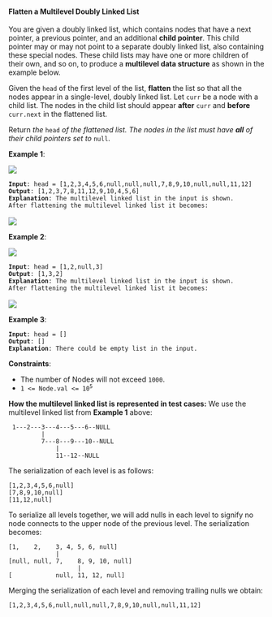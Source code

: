 #### Flatten a Multilevel Doubly Linked List
You are given a doubly linked list, which contains nodes that have a next pointer, a previous pointer, and an additional  **child pointer**. This child pointer may or may not point to a separate doubly linked list, also containing these special nodes. These child lists may have one or more children of their own, and so on, to produce a  **multilevel data structure**  as shown in the example below.

Given the  `head`  of the first level of the list,  **flatten**  the list so that all the nodes appear in a single-level, doubly linked list. Let  `curr`  be a node with a child list. The nodes in the child list should appear  **after**  `curr`  and  **before**  `curr.next`  in the flattened list.

Return  _the_ `head` _of the flattened list. The nodes in the list must have  **all**  of their child pointers set to_ `null`.

**Example 1**:

![](example_1.jpg)
<pre><code><b>Input</b>: head = [1,2,3,4,5,6,null,null,null,7,8,9,10,null,null,11,12]
<b>Output</b>: [1,2,3,7,8,11,12,9,10,4,5,6]
<b>Explanation</b>: The multilevel linked list in the input is shown.
After flattening the multilevel linked list it becomes:
</code>
<img src="example_1_flat.jpg" /></pre>

**Example 2**:

![](example_2.jpg)
<pre><code><b>Input</b>: head = [1,2,null,3]
<b>Output</b>: [1,3,2]
<b>Explanation</b>: The multilevel linked list in the input is shown.
After flattening the multilevel linked list it becomes:
</code>
<img src="example_2_flat.jpg" /></pre>

**Example 3**:
<pre><code><b>Input</b>: head = []
<b>Output</b>: []
<b>Explanation</b>: There could be empty list in the input.
</code></pre>

**Constraints**:
* The number of Nodes will not exceed `1000`.
* <code>1 <= Node.val <= 10<sup>5</sup></code>

**How the multilevel linked list is represented in test cases:**
We use the multilevel linked list from  **Example 1**  above:
<pre>
<code> 1---2---3---4---5---6--NULL
         |
         7---8---9---10--NULL
             |
             11--12--NULL
</code></pre>

The serialization of each level is as follows:
<pre><code>[1,2,3,4,5,6,null]
[7,8,9,10,null]
[11,12,null]
</code></pre>
To serialize all levels together, we will add nulls in each level to signify no node connects to the upper node of the previous level. The serialization becomes:
<pre><code>[1,    2,    3, 4, 5, 6, null]
             |
[null, null, 7,    8, 9, 10, null]
                   |
[            null, 11, 12, null]
</code></pre>
Merging the serialization of each level and removing trailing nulls we obtain:
<pre><code>[1,2,3,4,5,6,null,null,null,7,8,9,10,null,null,11,12]
</code></pre>
